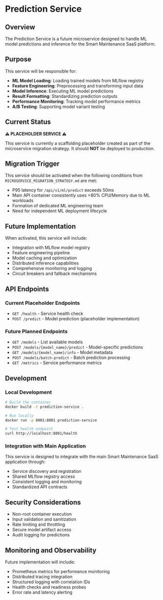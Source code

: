 # Prediction Service

## Overview

The Prediction Service is a future microservice designed to handle ML model predictions and inference for the Smart Maintenance SaaS platform.

## Purpose

This service will be responsible for:

- **ML Model Loading**: Loading trained models from MLflow registry
- **Feature Engineering**: Preprocessing and transforming input data
- **Model Inference**: Executing ML model predictions
- **Result Formatting**: Standardizing prediction outputs
- **Performance Monitoring**: Tracking model performance metrics
- **A/B Testing**: Supporting model variant testing

## Current Status

**⚠️ PLACEHOLDER SERVICE ⚠️**

This service is currently a scaffolding placeholder created as part of the microservice migration strategy. It should **NOT** be deployed to production.

## Migration Trigger

This service should be activated when the following conditions from `MICROSERVICE_MIGRATION_STRATEGY.md` are met:

- P95 latency for `/api/v1/ml/predict` exceeds 50ms
- Main API container consistently uses >80% CPU/Memory due to ML workloads
- Formation of dedicated ML engineering team
- Need for independent ML deployment lifecycle

## Future Implementation

When activated, this service will include:

- Integration with MLflow model registry
- Feature engineering pipeline
- Model caching and optimization
- Distributed inference capabilities
- Comprehensive monitoring and logging
- Circuit breakers and fallback mechanisms

## API Endpoints

### Current Placeholder Endpoints

- `GET /health` - Service health check
- `POST /predict` - Model prediction (placeholder implementation)

### Future Planned Endpoints

- `GET /models` - List available models
- `POST /models/{model_name}/predict` - Model-specific predictions
- `GET /models/{model_name}/info` - Model metadata
- `POST /models/batch-predict` - Batch prediction processing
- `GET /metrics` - Service performance metrics

## Development

### Local Development

```bash
# Build the container
docker build -t prediction-service .

# Run locally
docker run -p 8001:8001 prediction-service

# Test health endpoint
curl http://localhost:8001/health
```

### Integration with Main Application

This service is designed to integrate with the main Smart Maintenance SaaS application through:

- Service discovery and registration
- Shared MLflow registry access
- Consistent logging and monitoring
- Standardized API contracts

## Security Considerations

- Non-root container execution
- Input validation and sanitization
- Rate limiting and throttling
- Secure model artifact access
- Audit logging for predictions

## Monitoring and Observability

Future implementation will include:

- Prometheus metrics for performance monitoring
- Distributed tracing integration
- Structured logging with correlation IDs
- Health checks and readiness probes
- Error rate and latency alerting